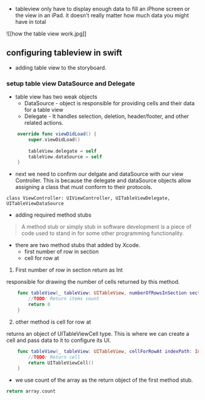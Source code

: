 - tableview only have to display enough data to fill an iPhone screen or the view in an iPad. it doesn't really matter how much data you might have in total 

![[how the table view work.jpg]]


## configuring tableview in swift 


- adding table view to the storyboard. 

### setup table view DataSource and Delegate 

- table view has two weak objects 
	- DataSource - object is responsible for providing cells and their data for a table view
	- Delegate - It handles selection, deletion, header/footer, and other related actions.

``` swift
    override func viewDidLoad() {
        super.viewDidLoad()
        
        tableView.delegate = self
        tableView.dataSource = self
    }
```	

- next we need to confirm our delgate and dataSource with our view Controller. This is because the delegate and dataSource objects allow assigning a class that must conform to their protocols.

``` 
class ViewController: UIViewController, UITableViewDelegate, UITableViewDataSource

```
- adding required method stubs 

> A method stub or simply stub in software development is a piece of code used to stand in for some other programming functionality.

- there are two method stubs that added by Xcode.
	- first number of row in section 
	- cell for row at 

1. First number of row in section return as Int

responsible for drawing the number of cells returned by this method.

``` swift
    func tableView(_ tableView: UITableView, numberOfRowsInSection section: Int) -> Int {
        //TODO: Return items count
        return 0
    }

```

2. other method is cell for row at 

returns an object of UITableViewCell type. This is where we can create a cell and pass data to it to configure its UI.

``` swift
    func tableView(_ tableView: UITableView, cellForRowAt indexPath: IndexPath) -> UITableViewCell {
        //TODO: Return cell
        return UITableViewCell()
    }
```

- we use count of the array as the return object of the first method stub.

``` swift
return array.count
```

